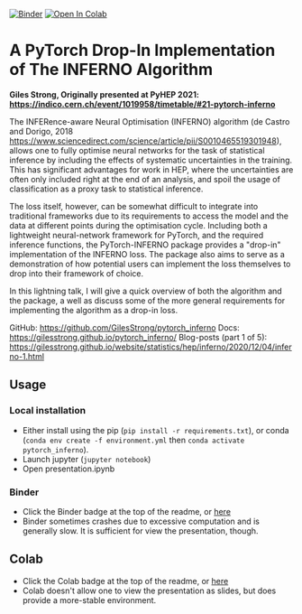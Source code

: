 [![Binder](https://mybinder.org/badge_logo.svg)](https://mybinder.org/v2/gh/GilesStrong/talk_pyhep21_pytorch_inferno/HEAD)
[![Open In Colab](https://colab.research.google.com/assets/colab-badge.svg)](https://colab.research.google.com/github/GilesStrong/talk_pyhep21_pytorch_inferno/blob/main/presentation.ipynb) 

# A PyTorch Drop-In Implementation of The INFERNO Algorithm

**Giles Strong, Originally presented at PyHEP 2021: https://indico.cern.ch/event/1019958/timetable/#21-pytorch-inferno**

The INFERence-aware Neural Optimisation (INFERNO) algorithm (de Castro and Dorigo, 2018 https://www.sciencedirect.com/science/article/pii/S0010465519301948), allows one to fully optimise neural networks for the task of statistical inference by including the effects of systematic uncertainties in the training. This has significant advantages for work in HEP, where the uncertainties are often only included right at the end of an analysis, and spoil the usage of classification as a proxy task to statistical inference.

The loss itself, however, can be somewhat difficult to integrate into traditional frameworks due to its requirements to access the model and the data at different points during the optimisation cycle. Including both a lightweight neural-network framework for PyTorch, and the required inference functions, the PyTorch-INFERNO package provides a "drop-in" implementation of the INFERNO loss. The package also aims to serve as a demonstration of how potential users can implement the loss themselves to drop into their framework of choice.

In this lightning talk, I will give a quick overview of both the algorithm and the package, a well as discuss some of the more general requirements for implementing the algorithm as a drop-in loss.

GitHub: https://github.com/GilesStrong/pytorch_inferno
Docs: https://gilesstrong.github.io/pytorch_inferno/
Blog-posts (part 1 of 5): https://gilesstrong.github.io/website/statistics/hep/inferno/2020/12/04/inferno-1.html

## Usage

### Local installation

- Either install using the pip  (`pip install -r requirements.txt`), or conda (`conda env create -f environment.yml` then `conda activate pytorch_inferno`).
- Launch jupyter (`jupyter notebook`)
- Open presentation.ipynb

### Binder

- Click the Binder badge at the top of the readme, or [here](https://mybinder.org/v2/gh/GilesStrong/talk_pyhep21_pytorch_inferno/HEAD)
- Binder sometimes crashes due to excessive computation and is generally slow. It is sufficient for view the presentation, though.

## Colab

- Click the Colab badge at the top of the readme, or [here](https://colab.research.google.com/github/GilesStrong/lumin/blob/main/presentation.ipynb)
- Colab doesn't allow one to view the presentation as slides, but does provide a more-stable environment.
